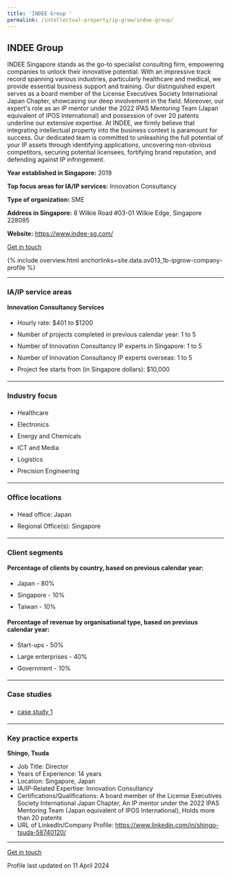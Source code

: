 ```yaml
---
title: 'INDEE Group '
permalink: /intellectual-property/ip-grow/indee-group/
---
```


## INDEE Group 

INDEE Singapore stands as the go-to specialist consulting firm, empowering companies to unlock their innovative potential. With an impressive track record spanning various industries, particularly healthcare and medical, we provide essential business support and training. Our distinguished expert serves as a board member of the License Executives Society International Japan Chapter, showcasing our deep involvement in the field. Moreover, our expert's role as an IP mentor under the 2022 IPAS Mentoring Team (Japan equivalent of IPOS International) and possession of over 20 patents underline our extensive expertise. At INDEE, we firmly believe that integrating intellectual property  into the business context is paramount for success. Our dedicated team is committed to unleashing the full potential of your IP assets through identifying applications, uncovering non-obvious competitors, securing potential licensees, fortifying brand reputation, and defending against IP infringement.

<b>Year established in Singapore:</b> 2019

<b>Top focus areas for IA/IP services:</b> Innovation Consultancy

<b>Type of organization:</b> SME

<b>Address in Singapore:</b> 8 Wilkie Road #03-01 Wilkie Edge, Singapore 228095

<b>Website:</b> <a href='https://www.indee-sg.com/'>https://www.indee-sg.com/</a>

<a class='btn' href='https://form.gov.sg/64894a4e70126600125b619c' target='_blank' rel='noopener'>Get in touch</a>

{% include overview.html anchorlinks=site.data.ov013_1b-ipgrow-company-profile %}

---
<a name='ip-related-service-areas'></a>
### IA/IP service areas

**Innovation Consultancy Services**

<ul>
<li style='line-height: 27px; margin: 0px 0px !important'>Hourly rate:  $401 to $1200</li>
<li style='line-height: 27px; margin: 0px 0px !important'>Number of projects completed in previous calendar year: 1 to 5</li>
<li style='line-height: 27px; margin: 0px 0px !important'>Number of Innovation Consultancy IP experts in Singapore: 1 to 5</li>
<li style='line-height: 27px; margin: 0px 0px !important'>Number of Innovation Consultancy IP experts overseas: 1 to 5</li>
<li style='line-height: 27px; margin: 0px 0px !important'>Project fee starts from (in Singapore dollars):  $10,000</li>
</ul>

---
<a name='industry-focus'></a>
### Industry focus

<ul><li style='line-height: 27px; margin: 0px 0px !important'> Healthcare</li><li style='line-height: 27px; margin: 0px 0px !important'>Electronics</li><li style='line-height: 27px; margin: 0px 0px !important'>Energy and Chemicals</li><li style='line-height: 27px; margin: 0px 0px !important'>ICT and Media</li><li style='line-height: 27px; margin: 0px 0px !important'>Logistics</li><li style='line-height: 27px; margin: 0px 0px !important'>Precision Engineering</li></ul>

---
<a name='office-locations'></a>
### Office locations

<ul><li style='line-height: 27px; margin: 0px 0px !important'> Head office: Japan</li><li style='line-height: 27px; margin: 0px 0px !important'>Regional Office(s): Singapore </li></ul>

---
<a name='client-segments'></a>
### Client segments

**Percentage of clients by country, based on previous calendar year:**

<ul><li style='line-height: 27px; margin: 0px 0px !important'> Japan - 80%</li><li style='line-height: 27px; margin: 0px 0px !important'>Singapore - 10%</li><li style='line-height: 27px; margin: 0px 0px !important'>Taiwan - 10%	</li></ul>

**Percentage of revenue by organisational type, based on previous calendar year:**

<ul><li style='line-height: 27px; margin: 0px 0px !important'> Start-ups - 50%</li><li style='line-height: 27px; margin: 0px 0px !important'>Large enterprises - 40%</li><li style='line-height: 27px; margin: 0px 0px !important'>Government - 10%</li></ul>

---
<a name='case-studies'></a>
### Case studies

<ul><li style='line-height: 27px; margin: 0px 0px !important'> <a href="https://www.indee-sg.com/work" target="_blank" rel="noopener">case study 1</a></li></ul>

---
<a name='key-practice-experts'></a>
### Key practice experts

**Shingo, Tsuda**

- Job Title: Director
- Years of Experience: 14 years
- Location: Singapore, Japan
- IA/IP-Related Expertise: Innovation Consultancy
- Certifications/Qualifications: A board member of the License Executives Society International Japan Chapter, An IP mentor under the 2022 IPAS Mentoring Team (Japan equivalent of IPOS International), Holds more than 20 patents
- URL of LinkedIn/Company Profile: <a href="https://www.linkedin.com/in/shingo-tsuda-58740120/" target="_blank" rel="noopener">https://www.linkedin.com/in/shingo-tsuda-58740120/</a>

---
<p>
<a class='btn' href='https://form.gov.sg/64894a4e70126600125b619c' target='_blank' rel='noopener'>Get in touch</a>
</p>
Profile last updated on 11 April 2024
